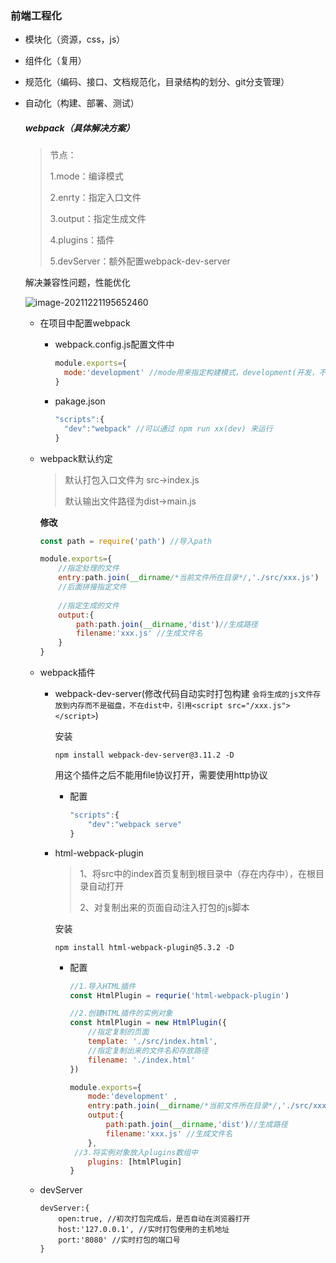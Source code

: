 ### 前端工程化

- 模块化（资源，css，js）

- 组件化（复用）

- 规范化（编码、接口、文档规范化，目录结构的划分、git分支管理）

- 自动化（构建、部署、测试）

  #####  webpack（具体解决方案）

  > 节点：
  >
  > 1.mode：编译模式
  >
  > 2.enrty：指定入口文件
  >
  > 3.output：指定生成文件
  >
  > 4.plugins：插件
  >
  > 5.devServer：额外配置webpack-dev-server

   解决兼容性问题，性能优化

  ![image-20211221195652460](C:\Users\Administrator\AppData\Roaming\Typora\typora-user-images\image-20211221195652460.png)

  

  - 在项目中配置webpack

    - webpack.config.js配置文件中

      ```js
      module.exports={
      	mode:'development' //mode用来指定构建模式，development(开发，不会压缩mian.js,但打包速度会缩短)、production(生产,生成的main.js会被压缩，体积变小，但打包时间变长)
      }
      ```

    - pakage.json

      ```js
      "scripts":{
      	"dev":"webpack" //可以通过 npm run xx(dev) 来运行
      }
      ```

  - webpack默认约定

    > 默认打包入口文件为 src->index.js
    >
    > 默认输出文件路径为dist->main.js

    **修改**

    ```js
    const path = require('path') //导入path
    
    module.exports={
        //指定处理的文件
    	entry:path.join(__dirname/*当前文件所在目录*/,'./src/xxx.js')
        //后面拼接指定文件
        
        //指定生成的文件
        output:{
        	path:path.join(__dirname,'dist')//生成路径
        	filename:'xxx.js' //生成文件名
    	}
    }
    ```

  - webpack插件

    - webpack-dev-server(修改代码自动实时打包构建 `会将生成的js文件存放到内存而不是磁盘，不在dist中，引用<script src="/xxx.js"></script>`)

      安装

      `npm install webpack-dev-server@3.11.2 -D  `

      用这个插件之后不能用file协议打开，需要使用http协议

      - 配置

        ```js
        "scripts":{
        	"dev":"webpack serve"
        }
        ```

        

    - html-webpack-plugin

      > 1、将src中的index首页复制到根目录中（存在内存中），在根目录自动打开
      >
      > 2、对复制出来的页面自动注入打包的js脚本

      安装

      `npm install html-webpack-plugin@5.3.2 -D`

      - 配置

        ```js
        //1.导入HTML插件
        const HtmlPlugin = requrie('html-webpack-plugin')
        
        //2.创建HTML插件的实例对象
        const htmlPlugin = new HtmlPlugin({
            //指定复制的页面
            template: './src/index.html',
            //指定复制出来的文件名和存放路径
            filename: './index.html'
        })
        
        module.exports={
        	mode:'development' ,
            entry:path.join(__dirname/*当前文件所在目录*/,'./src/xxx.js'),
            output:{
            	path:path.join(__dirname,'dist')//生成路径
            	filename:'xxx.js' //生成文件名
        	},
         //3.将实例对象放入plugins数组中
            plugins: [htmlPlugin] 
        }
        ```

  - devServer

    ```
    devServer:{
    	open:true, //初次打包完成后，是否自动在浏览器打开
    	host:'127.0.0.1', //实时打包使用的主机地址
    	port:'8080' //实时打包的端口号
    }
    ```

    

  

  



